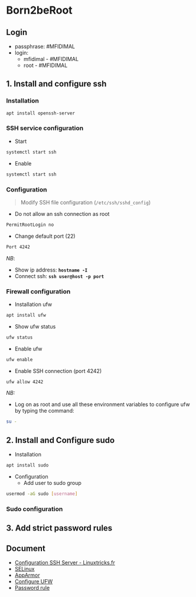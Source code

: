 # Born2beRoot

## Login

- passphrase: #MFIDIMAL
- login:
  - mfidimal - #MFIDIMAL
  - root - #MFIDIMAL

## 1. Install and configure ssh

### Installation

```bash
apt install openssh-server
```

### SSH service configuration

- Start

```bash
systemctl start ssh
```

- Enable

```bash
systemctl start ssh
```

### Configuration

> Modify SSH file configuration (`/etc/ssh/sshd_config`)

- Do not allow an ssh connection as root

```bash
PermitRootLogin no
```

- Change default port (22)

```bash
Port 4242
```

*NB*:

- Show ip address: **`hostname -I`**
- Connect ssh: **`ssh user@host -p port`**

### Firewall configuration

- Installation ufw

```bash
apt install ufw
```

- Show ufw status

```bash
ufw status
```

- Enable ufw

```bash
ufw enable
```

- Enable SSH connection (port 4242)

```bash
ufw allow 4242
```

*NB:*

- Log on as root and use all these environment variables to configure ufw by typing the command:

```bash
su -
```

## 2. Install and Configure sudo

- Installation

```bash
apt install sudo
```

- Configuration
  - Add user to sudo group

```bash
usermod -aG sudo [username]
```

### Sudo configuration

## 3. Add strict password rules

## Document

- [Configuration SSH Server - Linuxtricks.fr](https://www.linuxtricks.fr/wiki/ssh-installer-et-configurer-un-serveur-ssh)
- [SELinux](https://www.redhat.com/fr/topics/linux/what-is-selinux)
- [AppArmor](https://doc.ubuntu-fr.org/apparmor)
- [Configure UFW](https://www.tecmint.com/setup-ufw-firewall-on-ubuntu-and-debian/)
- [Password rule](https://www.server-world.info/en/note?os=Debian_12&p=pam&f=1)
